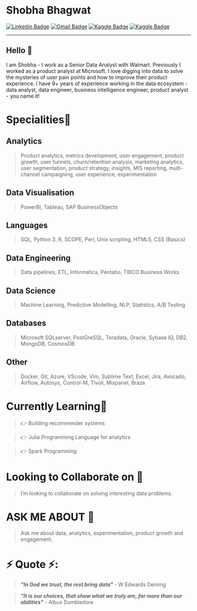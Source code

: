 # Shobha Bhagwat

[![Linkedin Badge](https://img.shields.io/badge/-LinkedIn-blue?style=flat-square&logo=Linkedin&logoColor=white&link=https://www.linkedin.com/in/shobha-bhagwat-6a463357/)](https://www.linkedin.com/in/shobha-bhagwat-6a463357/) 
[![Gmail Badge](https://img.shields.io/badge/-Gmail-c14438?style=flat-square&logo=Gmail&logoColor=white&link=mailto:bhagwatshobha@gmail.com)](bhagwatshobha@gmail.com)
[![Kaggle Badge](https://img.shields.io/badge/-Kaggle-blue?style=flat-square&logo=Kaggle&logoColor=white&link=https://www.kaggle.com/shobhab)](https://www.kaggle.com/shobhab)
[![Kaggle Badge](https://img.shields.io/badge/-Tableau-white?style=flat-square&logo=Tableau&logoColor=red&link=https://public.tableau.com/profile/shobhabhagwat#!/)](https://public.tableau.com/profile/shobhabhagwat#!/)

---
## Hello 👋

I am Shobha - I work as a Senior Data Analyst with Walmart. Previously I worked as a product analyst at Microsoft. I love digging into data to solve the mysteries of user pain points and how to improve their product experience. I have 9+ years of experience working in the data ecosystem - data analyst, data engineer, business intelligence engineer, product analyst - you name it!

# Specialities🥇

## Analytics
> Product analytics, metrics development, user engagement, product growth, user funnels, churn/retention analysis, marketing analytics, user segmentation, product strategy, insights, MIS reporting, multi-channel campaigning, user experience, experimentation 
## Data Visualisation
>PowerBI, Tableau, SAP BusinessObjects
## Languages
> SQL, Python 3, R, SCOPE, Perl, Unix scripting, HTML5, CSS (Basics)
## Data Engineering
>Data pipelines, ETL, Informatica, Pentaho, TIBCO Business Works
## Data Science
> Machine Learning, Predictive Modelling, NLP, Statistics, A/B Testing
## Databases
> Microsoft SQLserver, PostGreSQL, Teradata, Oracle, Sybase IQ, DB2, MongoDB, CosmosDB
## Other
>Docker, Git, Azure, VScode, Vim, Sublime Text, Excel, Jira, Avocado, Airflow, Autosys, Control-M, Tivoli, Mixpanel, Braze 

# Currently Learning🎯
>👉 Building recommender systems

>👉 Julia Programming Language for analytics

>👉 Spark Programming


# Looking to Collaborate on 👯
> I’m looking to collaborate on solving interesting data problems.   

# ASK ME ABOUT 💬
> Ask me about data, analytics, experimentation, product growth and engagement.


# ⚡ Quote ⚡: 
> __*"In God we trust, the rest bring data"*__ - W Edwards Deming

> __*"It is our choices, that show what we truly are, far more than our abilities"*__ - Albus Dumbledore
